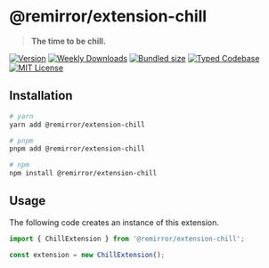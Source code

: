 # @remirror/extension-chill

> **The time to be chill.**

[![Version][version]][npm] [![Weekly Downloads][downloads-badge]][npm] [![Bundled size][size-badge]][size] [![Typed Codebase][typescript]](#) [![MIT License][license]](#)

[version]: https://flat.badgen.net/npm/v/@remirror/extension-chill
[npm]: https://npmjs.com/package/@remirror/extension-chill
[license]: https://flat.badgen.net/badge/license/MIT/purple
[size]: https://bundlephobia.com/result?p=@remirror/extension-chill
[size-badge]: https://flat.badgen.net/bundlephobia/minzip/@remirror/extension-chill
[typescript]: https://flat.badgen.net/badge/icon/TypeScript?icon=typescript&label
[downloads-badge]: https://badgen.net/npm/dw/@remirror/extension-chill/red?icon=npm

## Installation

```bash
# yarn
yarn add @remirror/extension-chill

# pnpm
pnpm add @remirror/extension-chill

# npm
npm install @remirror/extension-chill
```

## Usage

The following code creates an instance of this extension.

```ts
import { ChillExtension } from '@remirror/extension-chill';

const extension = new ChillExtension();
```
